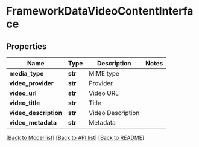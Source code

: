 # FrameworkDataVideoContentInterface

## Properties
Name | Type | Description | Notes
------------ | ------------- | ------------- | -------------
**media_type** | **str** | MIME type | 
**video_provider** | **str** | Provider | 
**video_url** | **str** | Video URL | 
**video_title** | **str** | Title | 
**video_description** | **str** | Video Description | 
**video_metadata** | **str** | Metadata | 

[[Back to Model list]](../README.md#documentation-for-models) [[Back to API list]](../README.md#documentation-for-api-endpoints) [[Back to README]](../README.md)


